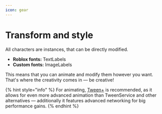 ```yaml
---
icon: gear
---
```


# Transform and style

All characters are instances, that can be directly modified.

* **Roblox fonts:** TextLabels
* **Custom fonts:** ImageLabels

This means that you can animate and modify them however you want.\
That's where the creativity comes in — be creative!

{% hint style="info" %}
For animating, [Tween+](https://devforum.roblox.com/t/3599638) is recommended, as it allows for even more advanced animation than TweenService and other alternatives — additionally it features advanced networking for big performance gains.
{% endhint %}

